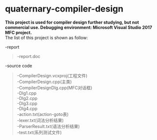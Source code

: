# quaternary-compiler-design

**This project is used for compiler design further studying, but not commercial use.
Debugging environment: Microsoft Visual Studio 2017 MFC project.**  
The list of this project is shown as follow:  

-report  
>-report.doc  

-source code  

>-CompilerDesign.vcxproj(工程文件)  
>-CompilerDesign.cpp(主类)  
>-CompilerDesignDlg.cpp(MFC对话框)  
>-Dlg1.cpp  
>-Dlg2.cpp  
>-Dlg3.cpp  
>-Dlg4.cpp  
>-action.txt(action-goto表)  
>-lexer.txt(词法分析结果)  
>-ParserResult.txt(语法分析结果)  
>-test.txt(系列测试文件)  
